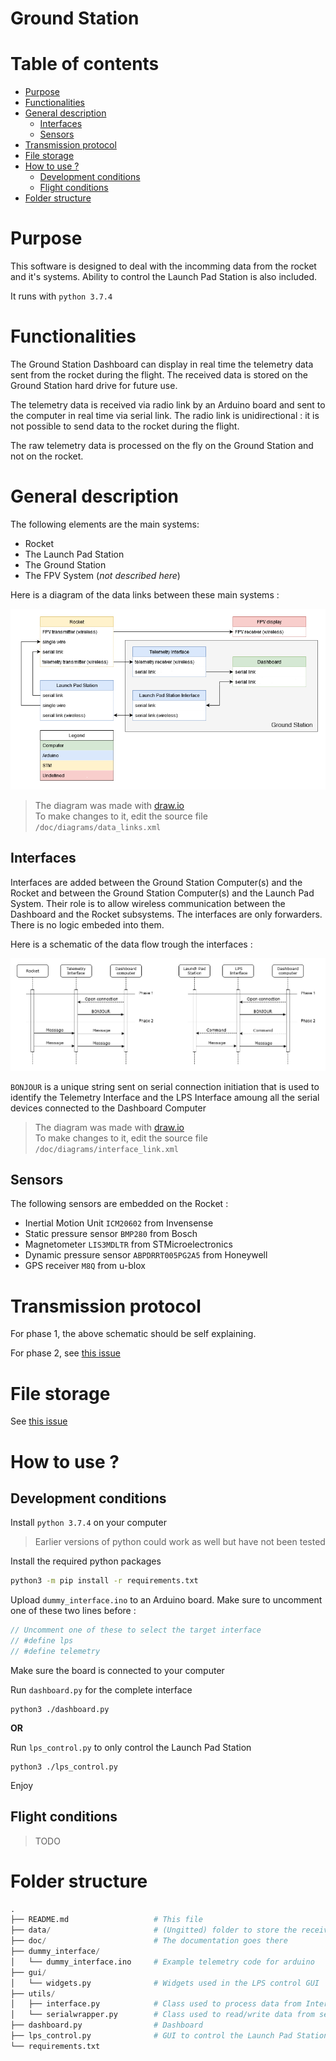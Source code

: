 # Ground Station <!-- omit in toc -->


# Table of contents <!-- omit in toc -->
- [Purpose](#purpose)
- [Functionalities](#functionalities)
- [General description](#general-description)
  - [Interfaces](#interfaces)
  - [Sensors](#sensors)
- [Transmission protocol](#transmission-protocol)
- [File storage](#file-storage)
- [How to use ?](#how-to-use-)
  - [Development conditions](#development-conditions)
  - [Flight conditions](#flight-conditions)
- [Folder structure](#folder-structure)


# Purpose

This software is designed to deal with the incomming data from the rocket and it's systems. Ability to control the Launch Pad Station is also included.

It runs with `python 3.7.4`


# Functionalities

The Ground Station Dashboard can display in real time the telemetry data sent from the rocket during the flight. The received data is stored on the Ground Station hard drive for future use.

The telemetry data is received via radio link by an Arduino board and sent to the computer in real time via serial link. The radio link is unidirectional : it is not possible to send data to the rocket during the flight.

The raw telemetry data is processed on the fly on the Ground Station and not on the rocket.


# General description

The following elements are the main systems:
  * Rocket
  * The Launch Pad Station
  * The Ground Station
  * The FPV System (*not described here*)

Here is a diagram of the data links between these main systems :

![data_link](/doc/diagrams/data_links.png)


>The diagram was made with [draw.io](https://www.draw.io)<br>
>To make changes to it, edit the source file `/doc/diagrams/data_links.xml`


## Interfaces

Interfaces are added between the Ground Station Computer(s) and the Rocket and between the Ground Station Computer(s) and the Launch Pad System. Their role is to allow wireless communication between the Dashboard and the Rocket subsystems. The interfaces are only forwarders. There is no logic embeded into them.

Here is a schematic of the data flow trough the interfaces :

![telemetry_link](/doc/diagrams/interface_link.png)

`BONJOUR` is a unique string sent on serial connection initiation that is used to identify the Telemetry Interface and the LPS Interface amoung all the serial devices connected to the Dashboard Computer

>The diagram was made with [draw.io](https://www.draw.io)<br>
>To make changes to it, edit the source file `/doc/diagrams/interface_link.xml`


## Sensors

The following sensors are embedded on the Rocket :
  * Inertial Motion Unit `ICM20602` from Invensense
  * Static pressure sensor `BMP280` from Bosch
  * Magnetometer `LIS3MDLTR` from STMicroelectronics
  * Dynamic pressure sensor `ABPDRRT005PG2A5` from Honeywell
  * GPS receiver `M8Q` from u-blox


# Transmission protocol

For phase 1, the above schematic should be self explaining.

For phase 2, see [this issue](https://github.com/aesirkth/GroundStation/issues/4)


# File storage

See [this issue](https://github.com/aesirkth/GroundStation/issues/4)


# How to use ?


## Development conditions

Install `python 3.7.4` on your computer

> Earlier versions of python could work as well but have not been tested

Install the required python packages

```sh
python3 -m pip install -r requirements.txt
```

Upload `dummy_interface.ino` to an Arduino board. Make sure to uncomment one of these two lines before :

```c
// Uncomment one of these to select the target interface
// #define lps
// #define telemetry
```

Make sure the board is connected to your computer

Run `dashboard.py` for the complete interface

```
python3 ./dashboard.py
```

**OR** 

Run `lps_control.py` to only control the Launch Pad Station

```
python3 ./lps_control.py
```

Enjoy


## Flight conditions

>TODO


# Folder structure

``` py
.
├── README.md                   # This file
├── data/                       # (Ungitted) folder to store the received telemetry
├── doc/                        # The documentation goes there
├── dummy_interface/
│   └── dummy_interface.ino     # Example telemetry code for arduino
├── gui/
│   └── widgets.py              # Widgets used in the LPS control GUI
├── utils/
│   ├── interface.py            # Class used to process data from Interface devices
│   └── serialwrapper.py        # Class used to read/write data from serial link
├── dashboard.py                # Dashboard
├── lps_control.py              # GUI to control the Launch Pad Station
└── requirements.txt
```